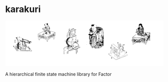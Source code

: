 # karakuri
![karakuri](/images/karakuri.png)










A hierarchical finite state machine library for Factor
